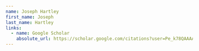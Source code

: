 ```yaml
---
name: Joseph Hartley
first_name: Joseph
last_name: Hartley
links:
  - name: Google Scholar
    absolute_url: https://scholar.google.com/citations?user=Pe_k78QAAAAJ&hl=en
---
```

